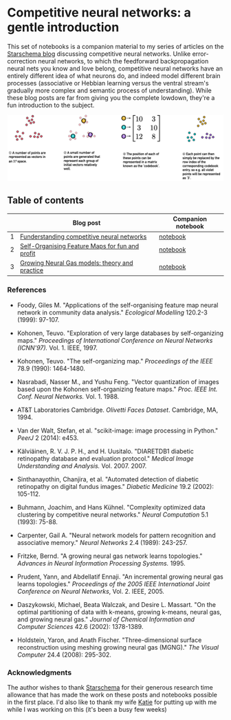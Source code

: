 # Competitive neural networks: a gentle introduction

This set of notebooks is a companion material to my series of articles on the [Starschema blog](https://medium.com/starschema-blog) discussing competitive neural networks. Unlike error-correction neural networks, to which the feedforward backpropagation neural nets you know and love belong, competitive neural networks have an entirely different idea of what neurons do, and indeed model different brain processes (associative or Hebbian learning versus the ventral stream's gradually more complex and semantic process of understanding). While these blog posts are far from giving you the complete lowdown, they're a fun introduction to the subject.

![](https://github.com/chrisvoncsefalvay/competitive-neural-networks/blob/master/assets/vq_principle.png)

## Table of contents

|   | Blog post                                       | Companion notebook  |
|---|-------------------------------------------------|---------------------|
| 1 | [Funderstanding competitive neural networks](https://medium.com/starschema-blog/funderstanding-competitive-neural-networks-f4dae1cb3c1f)      | [notebook](01_Funderstanding_competitive_neural_networks.ipynb) | nbviewer |
| 2 | [Self-Organising Feature Maps for fun and profit](https://medium.com/starschema-blog/self-organising-feature-maps-for-fun-and-profit-d1f62930e3b9) | [notebook](Kohonen_SOFMs.ipynb) | nbviewer |
| 3 | [Growing Neural Gas models: theory and practice](https://medium.com/starschema-blog/growing-neural-gas-models-theory-and-practice-b63e5bbe058d)  | [notebook](03_Detecting_retinopathy_with_GNG.ipynb) | nbviewer |




### References

* Foody, Giles M. "Applications of the self-organising feature map neural network in community data analysis." _Ecological Modelling_ 120.2-3 (1999): 97-107.

* Kohonen, Teuvo. "Exploration of very large databases by self-organizing maps." _Proceedings of International Conference on Neural Networks (ICNN'97)._ Vol. 1. IEEE, 1997.

* Kohonen, Teuvo. "The self-organizing map." _Proceedings of the IEEE_ 78.9 (1990): 1464-1480.

* Nasrabadi, Nasser M., and Yushu Feng. "Vector quantization of images based upon the Kohonen self-organizing feature maps." _Proc. IEEE Int. Conf. Neural Networks._ Vol. 1. 1988.

* AT&T Laboratories Cambridge. _Olivetti Faces Dataset_. Cambridge, MA, 1994.

* Van der Walt, Stefan, et al. "scikit-image: image processing in Python." _PeerJ_ 2 (2014): e453.

* Kälviäinen, R. V. J. P. H., and H. Uusitalo. "DIARETDB1 diabetic retinopathy database and evaluation protocol." _Medical Image Understanding and Analysis._ Vol. 2007. 2007.

* Sinthanayothin, Chanjira, et al. "Automated detection of diabetic retinopathy on digital fundus images." _Diabetic Medicine_ 19.2 (2002): 105-112.

* Buhmann, Joachim, and Hans Kühnel. "Complexity optimized data clustering by competitive neural networks." _Neural Computation_ 5.1 (1993): 75-88.

* Carpenter, Gail A. "Neural network models for pattern recognition and associative memory." _Neural Networks_ 2.4 (1989): 243-257.

* Fritzke, Bernd. "A growing neural gas network learns topologies." _Advances in Neural Information Processing Systems._ 1995.

* Prudent, Yann, and Abdellatif Ennaji. "An incremental growing neural gas learns topologies." _Proceedings of the 2005 IEEE International Joint Conference on Neural Networks_, Vol. 2. IEEE, 2005.

* Daszykowski, Michael, Beata Walczak, and Desire L. Massart. "On the optimal partitioning of data with k-means, growing k-means, neural gas, and growing neural gas." _Journal of Chemical Information and Computer Sciences_ 42.6 (2002): 1378-1389.

* Holdstein, Yaron, and Anath Fischer. "Three-dimensional surface reconstruction using meshing growing neural gas (MGNG)." _The Visual Computer_ 24.4 (2008): 295-302.


### Acknowledgments

The author wishes to thank [Starschema](https://www.starschema.net) for their generous research time allowance that has made the work on these posts and notebooks possible in the first place. I'd also like to thank my wife [Katie]() for putting up with me while I was working on this (it's been a busy few weeks)
